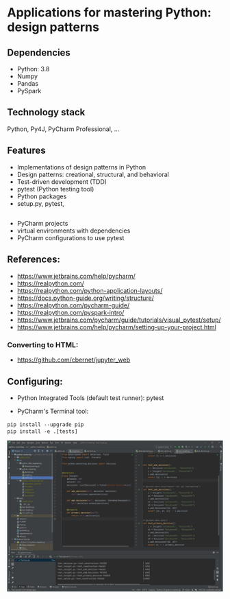 # Applications for mastering Python: design patterns
	
## Dependencies
* Python: 3.8
* Numpy
* Pandas
* PySpark

## Technology stack
Python, Py4J, PyCharm Professional, ...

## Features
* Implementations of design patterns in Python
* Design patterns: creational, structural, and behavioral
* Test-driven development (TDD)
* pytest (Python testing tool)
* Python packages
* setup.py, pytest, 

##
- PyCharm projects
- virtual environments with dependencies
- PyCharm configurations to use pytest

## References:
- https://www.jetbrains.com/help/pycharm/
- https://realpython.com/
- https://realpython.com/python-application-layouts/
- https://docs.python-guide.org/writing/structure/
- https://realpython.com/pycharm-guide/
- https://realpython.com/pyspark-intro/
- https://www.jetbrains.com/pycharm/guide/tutorials/visual_pytest/setup/
- https://www.jetbrains.com/help/pycharm/setting-up-your-project.html

### Converting to HTML:
- https://github.com/cbernet/jupyter_web

## Configuring:

- Python Integrated Tools (default test runner): pytest

- PyCharm's Terminal tool:
```
pip install --upgrade pip 
pip install -e .[tests]
```

![Test-driven development (TDD)](/images/tdd.jpg)
